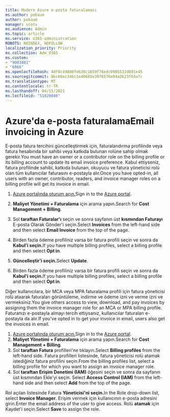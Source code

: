 ```yaml
---
title: Modern Azure e-posta faturalaması
ms.author: pebaum
author: pebaum
manager: scotv
ms.audience: Admin
ms.topic: article
ms.service: o365-administration
ROBOTS: NOINDEX, NOFOLLOW
localization_priority: Priority
ms.collection: Adm_O365
ms.custom:
- "9003801"
- "6866"
ms.openlocfilehash: 4df8c49880fe638c1659f76edc0905532d091e45
ms.sourcegitcommit: 8bc60ec34bc1e40685e3976576e04a2623f63a7c
ms.translationtype: MT
ms.contentlocale: tr-TR
ms.lasthandoff: 04/15/2021
ms.locfileid: "51820846"
---
```

# <a name="email-invoicing-in-azure"></a><span data-ttu-id="17379-102">Azure'da e-posta faturalama</span><span class="sxs-lookup"><span data-stu-id="17379-102">Email invoicing in Azure</span></span>

<span data-ttu-id="17379-103">E-posta fatura tercihini güncelleştirmek için, faturalandırma profilinde veya fatura hesabında bir sahibi veya katkıda bulunan rolüne sahip olmak gerekir.</span><span class="sxs-lookup"><span data-stu-id="17379-103">You must have an owner or a contributor role on the billing profile or its billing account to update its email invoice preference.</span></span> <span data-ttu-id="17379-104">Kabul ettiyseniz, fatura profilinde sahibi, katkıda bulunan, okuyucu ve fatura yöneticisi rolü olan tüm kullanıcılar faturasını e-postayla alır.</span><span class="sxs-lookup"><span data-stu-id="17379-104">Once you have opted-in, all users with an owner, contributor, readers, and invoice manager roles on a billing profile will get its invoice in email.</span></span>

1. <span data-ttu-id="17379-105">[Azure portalında oturum açın.](https://portal.azure.com/)</span><span class="sxs-lookup"><span data-stu-id="17379-105">Sign in to the [Azure portal](https://portal.azure.com/).</span></span>
2. <span data-ttu-id="17379-106">**Maliyet Yönetimi + Faturalama** için arama yapın.</span><span class="sxs-lookup"><span data-stu-id="17379-106">Search for **Cost Management + Billing**.</span></span>
3. <span data-ttu-id="17379-107">Sol **taraftan Faturalar'ı** seçin ve sonra sayfanın üst **kısmından Faturayı** E-posta Olarak Gönder'i seçin.</span><span class="sxs-lookup"><span data-stu-id="17379-107">Select **Invoices** from the left-hand side and then select **Email Invoice** from the top of the page.</span></span>
4. <span data-ttu-id="17379-108">Birden fazla ödeme profiliniz varsa bir fatura profili seçin ve sonra da **Kabul'i seçin.**</span><span class="sxs-lookup"><span data-stu-id="17379-108">If you have multiple billing profiles, select a billing profile and then select **Opt in**.</span></span>

5. <span data-ttu-id="17379-109">**Güncelleştir'i seçin.**</span><span class="sxs-lookup"><span data-stu-id="17379-109">Select **Update**.</span></span>
6. <span data-ttu-id="17379-110">Birden fazla ödeme profiliniz varsa bir fatura profili seçin ve sonra da **Kabul'i seçin.**</span><span class="sxs-lookup"><span data-stu-id="17379-110">If you have multiple billing profiles, select a billing profile and then select **Opt in**.</span></span>

<span data-ttu-id="17379-111">Diğer kullanıcılara, bir MCA veya MPA faturalama profili için fatura yöneticisi rolü ataarak faturaları görüntüleme, indirme ve ödeme izni ve verme izni ve vermeksiniz.</span><span class="sxs-lookup"><span data-stu-id="17379-111">You give others access to view, download, and pay invoices by assigning them the invoice manager role for an MCA or MPA billing profile.</span></span> <span data-ttu-id="17379-112">Faturanızı e-postayla almayı tercih ettiysanız, kullanıcılar faturaları e-postayla da alır.</span><span class="sxs-lookup"><span data-stu-id="17379-112">If you've opted in to get your invoice in email, users also get the invoices in email.</span></span>

1. <span data-ttu-id="17379-113">[Azure portalında oturum açın.](https://portal.azure.com/)</span><span class="sxs-lookup"><span data-stu-id="17379-113">Sign in to the [Azure portal](https://portal.azure.com/).</span></span>
2. <span data-ttu-id="17379-114">**Maliyet Yönetimi + Faturalama** için arama yapın.</span><span class="sxs-lookup"><span data-stu-id="17379-114">Search for **Cost Management + Billing**.</span></span>
3. <span data-ttu-id="17379-115">Sol **taraftan Fatura** profilleri'ne tıklayın.</span><span class="sxs-lookup"><span data-stu-id="17379-115">Select **Billing profiles** from the left-hand side.</span></span> <span data-ttu-id="17379-116">Fatura profilleri listesinde, fatura yöneticisi rolü atamak istediğiniz fatura profilini seçin.</span><span class="sxs-lookup"><span data-stu-id="17379-116">From the billing profiles list, select a billing profile for which you want to assign an invoice manager role.</span></span>
4. <span data-ttu-id="17379-117">Sol **taraftan Erişim Denetimi (IAM)** öğesini seçin ve sonra da sayfanın üst kısmından Ekle'yi seçin. </span><span class="sxs-lookup"><span data-stu-id="17379-117">Select **Access Control (IAM)** from the left-hand side and then select **Add** from the top of the page.</span></span>

<span data-ttu-id="17379-118">Rol açılan listesinde Fatura **Yöneticisi'ni seçin.**</span><span class="sxs-lookup"><span data-stu-id="17379-118">In the Role drop-down list, select **Invoice Manager**.</span></span> <span data-ttu-id="17379-119">Erişim vermek için kullanıcının e-posta adresini girin.</span><span class="sxs-lookup"><span data-stu-id="17379-119">Enter the email address of the user to give access.</span></span> <span data-ttu-id="17379-120">Rolü **atamak** için Kaydet'i seçin.</span><span class="sxs-lookup"><span data-stu-id="17379-120">Select **Save** to assign the role.</span></span>
